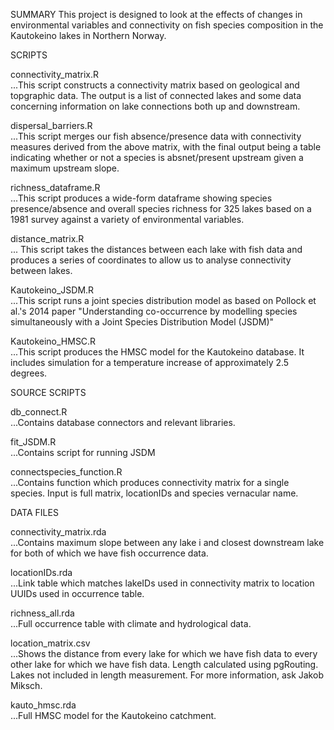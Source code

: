 SUMMARY
This project is designed to look at the effects of changes in environmental variables and connectivity on fish species composition in the Kautokeino lakes in Northern Norway.

SCRIPTS

connectivity_matrix.R  
...This script constructs a connectivity matrix based on geological and topgraphic data. The output is a
	list of connected lakes and some data concerning information on lake connections both up and downstream.

dispersal_barriers.R  
...This script merges our fish absence/presence data with connectivity measures derived from the above matrix,
	with the final output being a table indicating whether or not a species is absnet/present upstream
	given a maximum upstream slope.

richness_dataframe.R  
...This script produces a wide-form dataframe showing species presence/absence and overall species richness
	for 325 lakes based  on a 1981 survey against a variety of environmental variables.

distance_matrix.R  
...  This script takes the distances between each lake with fish data and produces a series of coordinates to allow 
  us to analyse connectivity between lakes.

Kautokeino_JSDM.R  
...This script runs a joint species distribution model as based on Pollock et al.'s 2014 paper "Understanding co-occurrence by modelling species simultaneously with a Joint Species Distribution Model (JSDM)"
	
Kautokeino_HMSC.R  
...This script produces the HMSC model for the Kautokeino database. It includes simulation for a temperature 
	increase of approximately 2.5 degrees.


SOURCE SCRIPTS

db_connect.R  
...Contains database connectors and relevant libraries.

fit_JSDM.R  
...Contains script for running JSDM
	
connectspecies_function.R  
...Contains function which produces connectivity matrix for a single species. Input is full matrix, locationIDs 
  and species vernacular name.


DATA FILES

connectivity_matrix.rda  
...Contains maximum slope between any lake i and closest downstream lake for both of which we have fish occurrence data.
  
locationIDs.rda  
...Link table which matches lakeIDs used in connectivity matrix to location UUIDs used in occurrence table.
  
richness_all.rda  
...Full occurrence table with climate and hydrological data.
  
location_matrix.csv  
...Shows the distance from every lake for which we have fish data to every other lake for which we have fish data. Length calculated using pgRouting. Lakes not included in length measurement. For more information, ask Jakob Miksch.
  
kauto_hmsc.rda  
...Full HMSC model for the Kautokeino catchment.